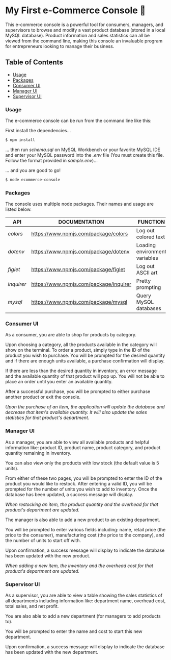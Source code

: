 # My First e-Commerce Console 👶 
This e-commerce console is a powerful tool for consumers, managers, and supervisors to browse and modify a vast product database (stored in a local MySQL database). Product information and sales statistics can all be viewed from the command line, making this console an invaluable program for entrepreneurs looking to manage their business.

## Table of Contents
- [Usage](#usage) 
- [Packages](#packages)
- [Consumer UI](#consumer-ui)
- [Manager UI](#manager-ui)
- [Supervisor UI](#supervisor-ui)


### Usage 
The e-commerce console can be run from the command line like this: 

First install the dependencies...
```sh
$ npm install 
```

... then run *schema.sql* on MySQL Workbench or your favorite MySQL IDE and enter your MySQL password into the *.env* file (You must create this file. Follow the format provided in *sample.env*)...

... and you are good to go!
```sh
$ node ecommerce-console
```
### Packages
The console uses multiple node packages. Their names and usage are listed below.

| API | DOCUMENTATION | FUNCTION |
| ------ | ------ | ------ |
| *colors* | https://www.npmjs.com/package/colors | Log out colored text |
| *dotenv* | https://www.npmjs.com/package/dotenv | Loading environment variables |
| *figlet* | https://www.npmjs.com/package/figlet | Log out ASCII art |
| *inquirer* | https://www.npmjs.com/package/inquirer | Pretty prompting |
| *mysql* | https://www.npmjs.com/package/mysql | Query MySQL databases|

### Consumer UI
As a consumer, you are able to shop for products by category. 
<!-- Insert screenshot of viewing categories -->

Upon choosing a category, all the products available in the category will show on the terminal. To order a product, simply type in the ID of the product you wish to purchase. You will be prompted for the desired quantity and if there are enough units available, a purchase confirmation will display.
<!-- Insert screenshot of purchase success -->
If there are less than the desired quantity in inventory, an error message and the available quantity of that product will pop up. You will not be able to place an order until you enter an available quantity.
<!-- Insert screenshot of purchase failure -->
After a successful purchase, you will be prompted to either purchase another product or exit the console.

*Upon the purchase of an item, the application will update the database and decrease that item's available quantity. It will also update the sales statistics for that product's department.*

### Manager UI
As a manager, you are able to view all available products and helpful information like: product ID, product name, product category, and product quantity remaining in inventory.
<!-- Insert screenshot of selecting viewing all inventory option -->
<!-- Insert screenshot of viewing all inventory -->
You can also view only the products with low stock (the default value is 5 units).
<!-- Insert screenshot of selecting viewing low stock -->
<!-- Insert screenshot of viewing low stock -->
From either of these two pages, you will be prompted to enter the ID of the product you would like to restock. After entering a valid ID, you will be prompted for the number of units you wish to add to inventory. Once the database has been updated, a success message will display. 
<!-- Insert screenshot of successful restocking -->

*When restocking an item, the product quantity and the overhead for that product's department are updated.*

The manager is also able to add a new product to an existing department.
<!-- Insert screenshot of selecting adding product -->
You will be prompted to enter various fields including: name, retail price (the price to the consumer), manufacturing cost (the price to the company), and the number of units to start off with.
<!-- Insert screenshot of entering information at the last question -->
Upon confirmation, a success message will display to indicate the database has been updated with the new product.
<!-- Insert screenshot showing success message -->

*When adding a new item, the inventory and the overhead cost for that product's department are updated.*


### Supervisor UI
As a supervisor, you are able to view a table showing the sales statistics of all departments including information like: department name, overhead cost, total sales, and net profit. 
<!-- Insert screenshot of selecting showing table -->
<!-- Insert screenshot showing table -->
You are also able to add a new department (for managers to add products to).
<!-- Insert screenshot of selecting create new department -->
You will be prompted to enter the name and cost to start this new department.
<!-- Insert screenshot of entering information at the last question -->
Upon confirmation, a success message will display to indicate the database has been updated with the new department.
<!-- Insert screenshot showing success message -->






